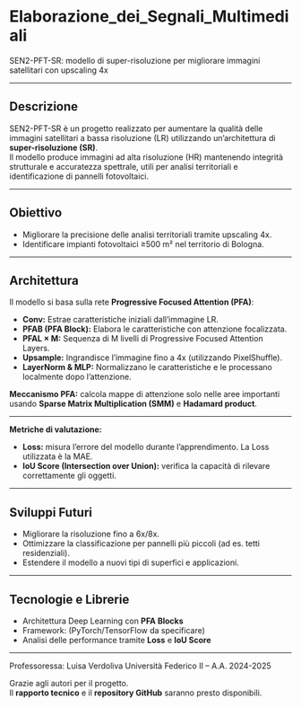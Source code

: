 # Elaborazione_dei_Segnali_Multimediali
SEN2-PFT-SR: modello di super-risoluzione per migliorare immagini satellitari con upscaling 4x

---

## Descrizione

SEN2-PFT-SR è un progetto realizzato per aumentare la qualità delle immagini satellitari a bassa risoluzione (LR) utilizzando un’architettura di **super-risoluzione (SR)**.  
Il modello produce immagini ad alta risoluzione (HR) mantenendo integrità strutturale e accuratezza spettrale, utili per analisi territoriali e identificazione di pannelli fotovoltaici.

---

## Obiettivo

- Migliorare la precisione delle analisi territoriali tramite upscaling 4x.  
- Identificare impianti fotovoltaici ≥500 m² nel territorio di Bologna. 

---

## Architettura

Il modello si basa sulla rete **Progressive Focused Attention (PFA)**:

- **Conv:** Estrae caratteristiche iniziali dall’immagine LR.  
- **PFAB (PFA Block):** Elabora le caratteristiche con attenzione focalizzata.  
- **PFAL × M:** Sequenza di M livelli di Progressive Focused Attention Layers.  
- **Upsample:** Ingrandisce l’immagine fino a 4x (utilizzando PixelShuffle).  
- **LayerNorm & MLP:** Normalizzano le caratteristiche e le processano localmente dopo l’attenzione.

**Meccanismo PFA:** calcola mappe di attenzione solo nelle aree importanti usando **Sparse Matrix Multiplication (SMM)** e **Hadamard product**.

---
 
**Metriche di valutazione:**  
- **Loss:** misura l’errore del modello durante l’apprendimento. La Loss utilizzata è la MAE.  
- **IoU Score (Intersection over Union):** verifica la capacità di rilevare correttamente gli oggetti.

---

## Sviluppi Futuri

- Migliorare la risoluzione fino a 6x/8x.  
- Ottimizzare la classificazione per pannelli più piccoli (ad es. tetti residenziali).  
- Estendere il modello a nuovi tipi di superfici e applicazioni.

---

## Tecnologie e Librerie

- Architettura Deep Learning con **PFA Blocks**   
- Framework: (PyTorch/TensorFlow da specificare)  
- Analisi delle performance tramite **Loss** e **IoU Score**

---

Professoressa: Luisa Verdoliva
Università Federico II – A.A. 2024-2025

Grazie agli autori per il progetto.  
Il **rapporto tecnico** e il **repository GitHub** saranno presto disponibili.

